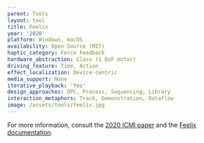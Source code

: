 ```yaml
---
parent: Tools
layout: tool
title: Feelix
year: '2020'
platform: Windows, macOS
availability: Open Source (MIT)
haptic_category: Force Feedback
hardware_abstraction: Class (1 DoF motor)
driving_feature: Time, Action
effect_localization: Device-centric
media_support: None
iterative_playback: 'Yes'
design_approaches: DPC, Process, Sequencing, Library
interaction_metaphors: Track, Demonstration, Dataflow
image: /assets/tools/feelix.jpg
---
```

For more information, consult the [2020 ICMI paper](https://doi.org/10.1145/3382507.3418819)
and the [Feelix documentation](https://docs.feelix.xyz/).
